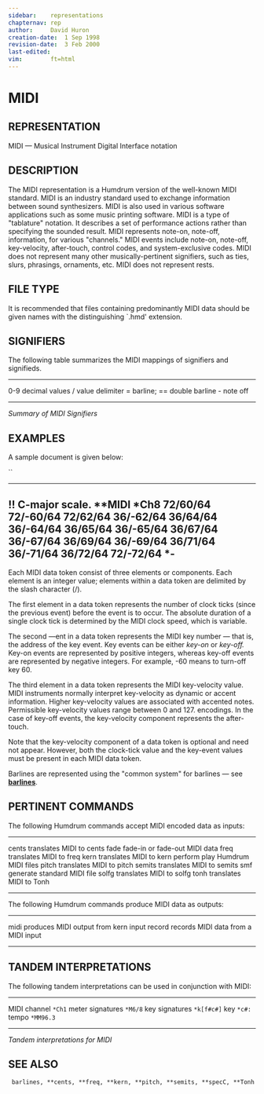 ```yaml
---
sidebar:	representations
chapternav:	rep
author:		David Huron
creation-date:	1 Sep 1998
revision-date:	3 Feb 2000
last-edited:	
vim:		ft=html
---
```



MIDI
===============================

## REPRESENTATION ##

<span class="rep">MIDI</span> &mdash; Musical Instrument Digital Interface notation

## DESCRIPTION ##

The <span class="rep">MIDI</span> representation is a Humdrum version of the well-known
MIDI standard. MIDI is an industry standard used to exchange
information between sound synthesizers. MIDI is also used in various
software applications such as some music printing software. MIDI is a
type of \"tablature\" notation. It describes a set of performance
actions rather than specifying the sounded result. MIDI represents
note-on, note-off, information, for various \"channels.\" MIDI events
include note-on, note-off, key-velocity, after-touch, control codes,
and system-exclusive codes. MIDI does not represent many other
musically-pertinent signifiers, such as ties, slurs, phrasings,
ornaments, etc. MIDI does not represent rests.

## FILE TYPE ##

It is recommended that files containing predominantly <span class="rep">MIDI</span> data
should be given names with the distinguishing \`.hmd\' extension.

## SIGNIFIERS ##

The following table summarizes the <span class="rep">MIDI</span> mappings of signifiers
and signifieds.

----- ----------------------------
0-9   decimal values
/     value delimiter
=     barline; == double barline
\-    note off
----- ----------------------------

*Summary of <span class="rep">MIDI</span> Signifiers*

## EXAMPLES ##

A sample document is given below:

``

--------------------
!! C-major scale.
\*\*MIDI
\*Ch8
72/60/64
72/-60/64 72/62/64
36/-62/64 36/64/64
36/-64/64 36/65/64
36/-65/64 36/67/64
36/-67/64 36/69/64
36/-69/64 36/71/64
36/-71/64 36/72/64
72/-72/64
\*-
--------------------

Each <span class="rep">MIDI</span> data token consist of three elements or components.
Each element is an integer value; elements within a data token are
delimited by the slash character (/).

The first element in a data token represents the number of clock ticks
(since the previous event) before the event is to occur. The absolute
duration of a single clock tick is determined by the MIDI clock speed,
which is variable.

The second &mdash;ent in a data token represents the MIDI key number &mdash;
that is, the address of the key event. Key events can be either
*key-on* or *key-off.* Key-on events are represented by positive
integers, whereas key-off events are represented by negative integers.
For example, -60 means to turn-off key 60.

The third element in a data token represents the MIDI key-velocity
value. MIDI instruments normally interpret key-velocity as dynamic or
accent information. Higher key-velocity values are associated with
accented notes. Permissible key-velocity values range between 0 and
127. encodings. In the case of key-off events, the key-velocity
component represents the after-touch.

Note that the key-velocity component of a data token is optional and
need not appear. However, both the clock-tick value and the key-event
values must be present in each <span class="rep">MIDI</span> data token.

Barlines are represented using the \"common system\" for barlines &mdash;
see [**barlines**](barlines.rep.html).

## PERTINENT COMMANDS ##

The following Humdrum commands accept <span class="rep">MIDI</span> encoded data as
inputs:

-- ----------------------------------------- -------------------------------------------
<span class="tool">cents</span>       translates <span class="rep">MIDI</span> to <span class="rep">cents</span>
<span class="tool">fade</span>         fade-in or fade-out <span class="rep">MIDI</span> data
<span class="tool">freq</span>         translates <span class="rep">MIDI</span> to <span class="rep">freq</span>
<span class="tool">kern</span>         translates <span class="rep">MIDI</span> to <span class="rep">kern</span>
<span class="tool">perform</span>   play Humdrum <span class="rep">MIDI</span> files
<span class="tool">pitch</span>       translates <span class="rep">MIDI</span> to <span class="rep">pitch</span>
<span class="tool">semits</span>     translates <span class="rep">MIDI</span> to <span class="rep">semits</span>
<span class="tool">smf</span>           generate standard MIDI file
<span class="tool">solfg</span>       translates <span class="rep">MIDI</span> to <span class="rep">solfg</span>
<span class="tool">tonh</span>         translates <span class="rep">MIDI</span> to <span class="rep">Tonh</span>
-- ----------------------------------------- -------------------------------------------

The following Humdrum commands produce <span class="rep">MIDI</span> data as outputs:

-- --------------------------------------- ------------------------------------------------------
<span class="tool">midi</span>       produces <span class="rep">MIDI</span> output from <span class="rep">kern</span> input
<span class="tool">record</span>   records <span class="rep">MIDI</span> data from a MIDI input
-- --------------------------------------- ------------------------------------------------------

## TANDEM INTERPRETATIONS ##

The following tandem interpretations can be used in conjunction with
<span class="rep">MIDI</span>:

------------------ ------------
MIDI channel       `*Ch1`
meter signatures   `*M6/8`
key signatures     `*k[f#c#]`
key                `*c#:`
tempo              `*MM96.3`
------------------ ------------

*Tandem interpretations for <span class="rep">MIDI</span>*

## SEE ALSO ##

` barlines, **cents, **freq, **kern, **pitch, **semits, **specC, **Tonh`


